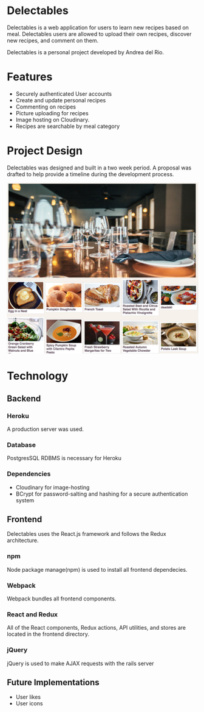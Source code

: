 # Delectables

Delectables is a web application for users to learn new recipes based on meal. Delectables users are allowed to upload their own recipes, discover new recipes, and comment on them.

Delectables is a personal project developed by Andrea del Rio.

# Features
  * Securely authenticated User accounts
  * Create and update personal recipes
  * Commenting on recipes
  * Picture uploading for recipes
  * Image hosting on Cloudinary.
  * Recipes are searchable by meal category

# Project Design
Delectables was designed and built in a two week period.
A proposal was drafted to help provide a timeline during the development process.

![index page](/docs/delectables_index_screenshot.jpg?raw=true "Home Page")

# Technology
## Backend
### Heroku
A production server was used.

### Database
PostgresSQL RDBMS is necessary for Heroku

### Dependencies
  * Cloudinary for image-hosting
  * BCrypt for password-salting and hashing for a secure authentication system

## Frontend
Delectables uses the React.js framework and follows the Redux architecture.

### npm
Node package manage(npm) is used to install all frontend dependecies.

### Webpack
Webpack bundles all frontend components.

### React and Redux
All of the React components, Redux actions, API utilities, and stores are located in the frontend directory.

### jQuery
jQuery is used to make AJAX requests with the rails server

## Future Implementations
  * User likes
  * User icons

